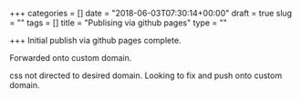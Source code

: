 +++
categories = []
date = "2018-06-03T07:30:14+00:00"
draft = true
slug = ""
tags = []
title = "Publising via github pages"
type = ""

+++
Initial publish via github pages complete.

Forwarded onto custom domain.

css not directed to desired domain. Looking to fix and push onto custom domain.